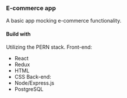 ### E-commerce app
A basic app mocking e-commerce functionality.

#### Build with
Utilizing the PERN stack.
Front-end:
- React
- Redux
- HTML
- CSS
Back-end:
- Node/Express.js
- PostgreSQL